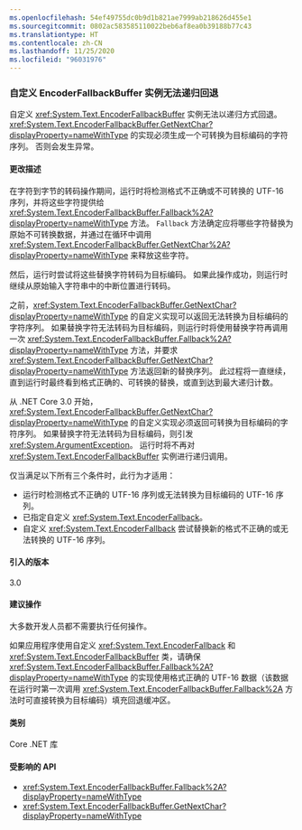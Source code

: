 ```yaml
---
ms.openlocfilehash: 54ef49755dc0b9d1b821ae7999ab218626d455e1
ms.sourcegitcommit: 0802ac583585110022beb6af8ea0b39188b77c43
ms.translationtype: HT
ms.contentlocale: zh-CN
ms.lasthandoff: 11/25/2020
ms.locfileid: "96031976"
---
```

### <a name="custom-encoderfallbackbuffer-instances-cannot-fall-back-recursively"></a>自定义 EncoderFallbackBuffer 实例无法递归回退

自定义 <xref:System.Text.EncoderFallbackBuffer> 实例无法以递归方式回退。 <xref:System.Text.EncoderFallbackBuffer.GetNextChar?displayProperty=nameWithType> 的实现必须生成一个可转换为目标编码的字符序列。 否则会发生异常。

#### <a name="change-description"></a>更改描述

在字符到字节的转码操作期间，运行时将检测格式不正确或不可转换的 UTF-16 序列，并将这些字符提供给 <xref:System.Text.EncoderFallbackBuffer.Fallback%2A?displayProperty=nameWithType> 方法。 `Fallback` 方法确定应将哪些字符替换为原始不可转换数据，并通过在循环中调用 <xref:System.Text.EncoderFallbackBuffer.GetNextChar%2A?displayProperty=nameWithType> 来释放这些字符。

然后，运行时尝试将这些替换字符转码为目标编码。 如果此操作成功，则运行时继续从原始输入字符串中的中断位置进行转码。

之前，<xref:System.Text.EncoderFallbackBuffer.GetNextChar?displayProperty=nameWithType> 的自定义实现可以返回无法转换为目标编码的字符序列。 如果替换字符无法转码为目标编码，则运行时将使用替换字符再调用一次 <xref:System.Text.EncoderFallbackBuffer.Fallback%2A?displayProperty=nameWithType> 方法，并要求 <xref:System.Text.EncoderFallbackBuffer.GetNextChar?displayProperty=nameWithType> 方法返回新的替换序列。 此过程将一直继续，直到运行时最终看到格式正确的、可转换的替换，或直到达到最大递归计数。

从 .NET Core 3.0 开始，<xref:System.Text.EncoderFallbackBuffer.GetNextChar?displayProperty=nameWithType> 的自定义实现必须返回可转换为目标编码的字符序列。 如果替换字符无法转码为目标编码，则引发 <xref:System.ArgumentException>。 运行时将不再对 <xref:System.Text.EncoderFallbackBuffer> 实例进行递归调用。

仅当满足以下所有三个条件时，此行为才适用：

- 运行时检测格式不正确的 UTF-16 序列或无法转换为目标编码的 UTF-16 序列。
- 已指定自定义 <xref:System.Text.EncoderFallback>。
- 自定义 <xref:System.Text.EncoderFallback> 尝试替换新的格式不正确的或无法转换的 UTF-16 序列。

#### <a name="version-introduced"></a>引入的版本

3.0

#### <a name="recommended-action"></a>建议操作

大多数开发人员都不需要执行任何操作。

如果应用程序使用自定义 <xref:System.Text.EncoderFallback> 和 <xref:System.Text.EncoderFallbackBuffer> 类，请确保 <xref:System.Text.EncoderFallbackBuffer.Fallback%2A?displayProperty=nameWithType> 的实现使用格式正确的 UTF-16 数据（该数据在运行时第一次调用 <xref:System.Text.EncoderFallbackBuffer.Fallback%2A> 方法时可直接转换为目标编码）填充回退缓冲区。

#### <a name="category"></a>类别

Core .NET 库

#### <a name="affected-apis"></a>受影响的 API

- <xref:System.Text.EncoderFallbackBuffer.Fallback%2A?displayProperty=nameWithType>
- <xref:System.Text.EncoderFallbackBuffer.GetNextChar?displayProperty=nameWithType>

<!--

#### Affected APIs

- `Overload:System.Text.EncoderFallbackBuffer.Fallback`
- `M:System.Text.EncoderFallbackBuffer.GetNextChar`

-->
